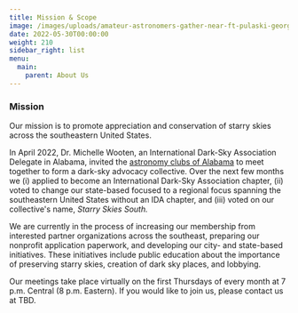 ```yaml
---
title: Mission & Scope
image: /images/uploads/amateur-astronomers-gather-near-ft-pulaski-georgia-to-view-comet-neowise.-07.18.20.jpg
date: 2022-05-30T00:00:00
weight: 210
sidebar_right: list
menu:
  main:
    parent: About Us
---
```

### Mission

Our mission is to promote appreciation and conservation of starry skies across the southeastern United States.

In April 2022, Dr. Michelle Wooten, an International Dark-Sky Association Delegate in Alabama, invited the [astronomy clubs of Alabama](https://www.go-astronomy.com/astro-clubs-state.php?State=AL) to meet together to form a dark-sky advocacy collective.  Over the next few months we (i) applied to become an International Dark-Sky Association chapter, (ii) voted to change our state-based focused to a regional focus spanning the southeastern United States without an IDA chapter, and (iii) voted on our collective's name, *Starry Skies South.*

We are currently in the process of increasing our membership from interested partner organizations across the southeast, preparing our nonprofit application paperwork, and developing our city- and state-based initiatives.  These initiatives include public education about the importance of preserving starry skies, creation of dark sky places, and lobbying.

Our meetings take place virtually on the first Thursdays of every month at 7 p.m. Central (8 p.m.  Eastern).  If you would like to join us, please contact us at TBD.
